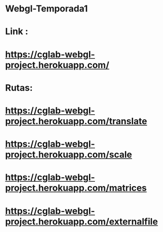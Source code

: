 ﻿# Webgl-Temporada1
# Link :
# https://cglab-webgl-project.herokuapp.com/
# Rutas:
# https://cglab-webgl-project.herokuapp.com/translate
# https://cglab-webgl-project.herokuapp.com/scale
# https://cglab-webgl-project.herokuapp.com/matrices
# https://cglab-webgl-project.herokuapp.com/externalfile

